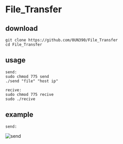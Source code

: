 # File_Transfer


download 
----------
```
git clone https://github.com/0UN390/File_Transfer 
cd File_Transfer
```


usage 
----------
```
send:
sudo chmod 775 send  
./send "file" "host ip" 

recive:
sudo chmod 775 recive 
sudo ./recive
```


example
----------
```
send:
```
![send](https://user-images.githubusercontent.com/97359380/158378893-f20faf36-23eb-433e-abea-e4efb6231ff3.PNG)





